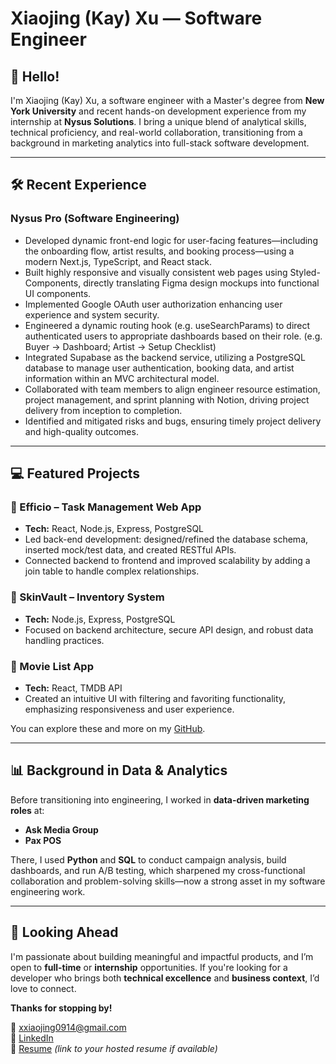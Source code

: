 # Xiaojing (Kay) Xu — Software Engineer

## 👋 Hello!

I'm Xiaojing (Kay) Xu, a software engineer with a Master's degree from **New York University** and recent hands-on development experience from my internship at **Nysus Solutions**. I bring a unique blend of analytical skills, technical proficiency, and real-world collaboration, transitioning from a background in marketing analytics into full-stack software development.

---

## 🛠️ Recent Experience

### Nysus Pro (Software Engineering)
- Developed dynamic front-end logic for user-facing features—including the onboarding flow, artist results, and booking process—using a modern Next.js, TypeScript, and React stack.
- Built highly responsive and visually consistent web pages using Styled-Components, directly translating Figma design mockups into functional UI components.
- Implemented Google OAuth user authorization enhancing user experience and system security.
- Engineered a dynamic routing hook (e.g. useSearchParams) to direct authenticated users to appropriate dashboards based on their role. (e.g. Buyer → Dashboard; Artist → Setup Checklist)
- Integrated Supabase as the backend service, utilizing a PostgreSQL database to manage user authentication, booking data, and artist information within an MVC architectural model.
- Collaborated with team members to align engineer resource estimation, project management, and sprint planning with Notion, driving project delivery from inception to completion.
- Identified and mitigated risks and bugs, ensuring timely project delivery and high-quality outcomes.

---

## 💻 Featured Projects

### 🔹 Efficio – Task Management Web App
- **Tech:** React, Node.js, Express, PostgreSQL
- Led back-end development: designed/refined the database schema, inserted mock/test data, and created RESTful APIs.
- Connected backend to frontend and improved scalability by adding a join table to handle complex relationships.

### 🔹 SkinVault – Inventory System
- **Tech:** Node.js, Express, PostgreSQL
- Focused on backend architecture, secure API design, and robust data handling practices.

### 🔹 Movie List App
- **Tech:** React, TMDB API
- Created an intuitive UI with filtering and favoriting functionality, emphasizing responsiveness and user experience.

You can explore these and more on my [GitHub](https://github.com/SWEOreO).

---

## 📊 Background in Data & Analytics

Before transitioning into engineering, I worked in **data-driven marketing roles** at:
- **Ask Media Group**
- **Pax POS**

There, I used **Python** and **SQL** to conduct campaign analysis, build dashboards, and run A/B testing, which sharpened my cross-functional collaboration and problem-solving skills—now a strong asset in my software engineering work.

---

## 🚀 Looking Ahead

I'm passionate about building meaningful and impactful products, and I’m open to **full-time** or **internship** opportunities. If you're looking for a developer who brings both **technical excellence** and **business context**, I’d love to connect.

**Thanks for stopping by!**

📧 xxiaojing0914@gmail.com  
🔗 [LinkedIn](https://www.linkedin.com/in/kayxu449911)  
📂 [Resume](#) *(link to your hosted resume if available)*  
